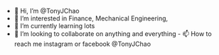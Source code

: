 - 👋 Hi, I’m @TonyJChao
- 👀 I’m interested in Finance, Mechanical Engineering, 
- 🌱 I’m currently learning lots 
- 💞️ I’m looking to collaborate on anything and everything - 📫 How to reach me instagram or facebook @TonyJChao

<!---
TonyJChao/TonyJChao is a ✨ special ✨ repository because its `README.md` (this file) appears on your GitHub profile.
You can click the Preview link to take a look at your changes.
--->
